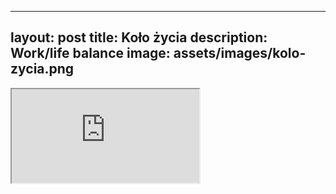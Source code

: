 
---
layout: post
title: Koło życia
description: Work/life balance
image: assets/images/kolo-zycia.png
---

<script src="https://autoserwis.leki.expert/static/iframeResizer.min.js"></script>

<iframe class="ifr" id="myIframe" src="https://natalia.leki.expert/petycjarf"></iframe>

<script>
  iFrameResize({ log: true }, '#myIframe')
</script>
